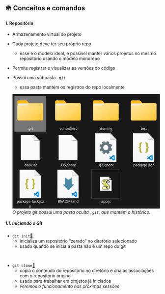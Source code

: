## 🪖 Conceitos e comandos

#### 1. Repositório

- Armazenamento virtual do projeto
- Cada projeto deve ter seu próprio repo
  - esse é o modelo ideal, é possível manter vários projetos no mesmo repositório usando o modelo monorepo
- Permite registrar e visualizar as versões do código
- Possui uma subpasta `.git`

  - essa pasta mantém os registros do repo localmente

  ![Exemplo de projeto com o git](./../assets/images/git-commands-01.png)
  _O projeto git possui uma pasta oculta `.git`, que mantem o histórico._

##### 1.1. Iniciando o Git

- `git init`[🔗](https://git-scm.com/docs/git-init/pt_BR)
  - inicializa um repositório “zerado” no diretório selecionado
  - usado quando se inicia a pasta não é um repo do git

<br/>

- `git clone`[🔗](https://git-scm.com/docs/git-clone/pt_BR)
  - copia o conteúdo do repositório no diretório e cria as associações com o repositório original
  - usado para trabalhar em projetos já iniciados
  - _veremos o funcionamento nas próximas sessões_
